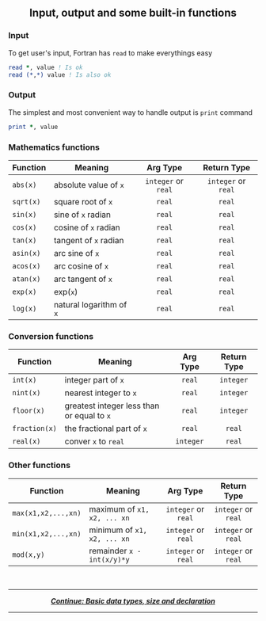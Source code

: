 ## <p align="center"> Input, output and some built-in functions </p>

### Input

To get user's input, Fortran has `read` to make everythings easy

```fortran
read *, value ! Is ok
read (*,*) value ! Is also ok
```

### Output

The simplest and most convenient way to handle output is `print` command

```fortran
print *, value
```

### Mathematics functions

|Function|Meaning|Arg Type|Return Type|
|-|-|:-:|:-:|
|`abs(x)`|absolute value of `x`|`integer` or `real`|`integer` or `real`|
|`sqrt(x)`|square root of `x`|`real`|`real`|
|`sin(x)`|sine of `x` radian|`real`|`real`|
|`cos(x)`|cosine of `x` radian|`real`|`real`|
|`tan(x)`|tangent of `x` radian|`real`|`real`|
|`asin(x)`|arc sine of `x`|`real`|`real`|
|`acos(x)`|arc cosine of `x`|`real`|`real`|
|`atan(x)`|arc tangent of `x`|`real`|`real`|
|`exp(x)`|exp(`x`)|`real`|`real`|
|`log(x)`|natural logarithm of `x`|`real`|`real`|

### Conversion functions

|Function|Meaning|Arg Type|Return Type|
|-|-|:-:|:-:|
|`int(x)`|integer part of `x`|`real`|`integer`|
|`nint(x)`|nearest integer to `x`|`real`|`integer`|
|`floor(x)`|greatest integer less than or equal to `x`|`real`|`integer`|
|`fraction(x)`|the fractional part of `x`|`real`|`real`|
|`real(x)`|conver `x` to `real`|`integer`|`real`|

### Other functions

|Function|Meaning|Arg Type|Return Type|
|-|-|:-:|:-:|
|`max(x1,x2,...,xn)`|maximum of `x1, x2, ... xn`|`integer` or `real`|`integer` or `real`|
|`min(x1,x2,...,xn)`|minimum of `x1, x2, ... xn`|`integer` or `real`|`integer` or `real`|
|`mod(x,y)`|remainder `x - int(x/y)*y`|`integer` or `real`|`integer` or `real`|

<br/>

---

<p align="center">
  <em>
    <b>
      <a href="/tutorial/data.md">
        Continue: Basic data types, size and declaration
      </a>
    </b>
  </em>
</p>

---

